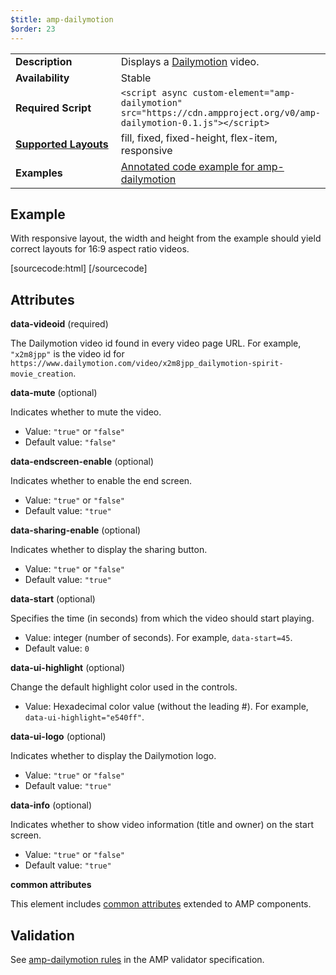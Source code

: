 ```yaml
---
$title: amp-dailymotion
$order: 23
---
```


<!---
Copyright 2016 The AMP HTML Authors. All Rights Reserved.

Licensed under the Apache License, Version 2.0 (the "License");
you may not use this file except in compliance with the License.
You may obtain a copy of the License at

      http://www.apache.org/licenses/LICENSE-2.0

Unless required by applicable law or agreed to in writing, software
distributed under the License is distributed on an "AS-IS" BASIS,
WITHOUT WARRANTIES OR CONDITIONS OF ANY KIND, either express or implied.
See the License for the specific language governing permissions and
limitations under the License.
-->



<table>
  <tr>
    <td width="40%"><strong>Description</strong></td>
    <td> Displays a <a href="http://www.dailymotion.com/">Dailymotion</a> video.</td>
  </tr>
  <tr>
    <td width="40%"><strong>Availability</strong></td>
    <td>Stable</td>
  </tr>
  <tr>
    <td width="40%"><strong>Required Script</strong></td>
    <td><code>&lt;script async custom-element="amp-dailymotion" src="https://cdn.ampproject.org/v0/amp-dailymotion-0.1.js">&lt;/script></code></td>
  </tr>
  <tr>
    <td class="col-fourty"><strong><a href="https://www.ampproject.org/docs/guides/responsive/control_layout.html">Supported Layouts</a></strong></td>
    <td>fill, fixed, fixed-height, flex-item, responsive</td>
  </tr>
  <tr>
    <td width="40%"><strong>Examples</strong></td>
    <td><a href="https://ampbyexample.com/components/amp-dailymotion/">Annotated code example for amp-dailymotion</a></td>
  </tr>
</table>

## Example

With responsive layout, the width and height from the example should yield correct layouts for 16:9 aspect ratio videos.

[sourcecode:html]
<amp-dailymotion
    data-videoid="x2m8jpp"
    layout="responsive"
    width="480" height="270"></amp-dailymotion>
[/sourcecode]

## Attributes

**data-videoid** (required)

The Dailymotion video id found in every video page URL. For example, `"x2m8jpp"` is the video id for `https://www.dailymotion.com/video/x2m8jpp_dailymotion-spirit-movie_creation`. 

**data-mute** (optional)

Indicates whether to mute the video.

* Value: `"true"` or `"false"`
* Default value: `"false"`

**data-endscreen-enable** (optional)

Indicates whether to enable the end screen.

* Value: `"true"` or `"false"`
* Default value: `"true"`

**data-sharing-enable** (optional)

Indicates whether to display the sharing button.

* Value: `"true"` or `"false"`
* Default value: `"true"`

**data-start** (optional)

Specifies the time (in seconds) from which the video should start playing. 

* Value: integer (number of seconds). For example, `data-start=45`.
* Default value: `0`

**data-ui-highlight** (optional)

Change the default highlight color used in the controls.

* Value: Hexadecimal color value (without the leading #). For example, `data-ui-highlight="e540ff"`.

**data-ui-logo** (optional)

Indicates whether to display the Dailymotion logo.

* Value: `"true"` or `"false"`
* Default value: `"true"`

**data-info** (optional)

Indicates whether to show video information (title and owner) on the start screen.

* Value: `"true"` or `"false"`
* Default value: `"true"`

**common attributes**

This element includes [common attributes](https://www.ampproject.org/docs/reference/common_attributes) extended to AMP components.

## Validation

See [amp-dailymotion rules](https://github.com/ampproject/amphtml/blob/master/extensions/amp-dailymotion/0.1/validator-amp-dailymotion.protoascii) in the AMP validator specification.
